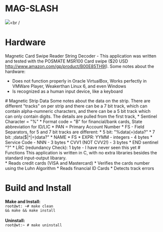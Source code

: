 # MAG-SLASH
<img src="https://weaknetlabs.com/images/magslashlogo2.png"/><br /<br />
# Hardware
Magnetic Card Swipe Reader String Decoder - This application was written and tested with the POSMATE MSR100 Card swipe ($20 USD http://www.amazon.com/gp/product/B00E85TH9I). Some notes about the hardware:
<ul>
<li>Does not function properly in Oracle VirtualBox, Works perfectly in VMWare Player, Weakerthan Linux 6, and even Windows</li>
<li>Is recognized as a human input device, like a keyboard</li>
</ul>
# Magnetic Strip Data
Some notes about the data on the strip. There are different "tracks" on per strip and there can be a 7 bit track, which can contain alpha-numneric characters, and there can be a 5 bit track which can only contain digits. The details are pulled from the first track,
* Sentinel Character = "%"
* Format code = "B" for financial/bank cards, State abbreviation for ID/LIC
* PAN = Primary Account Number
* FS - Field Separators, for 5 and 7 bit tracks are different:
* 5 bit: "%data(=)data?"
* 7 bit: ;data($|^|=)data?"
* NAME
* FS
* EXPR: YYMM - integers - 4 bytes
* Service Code - NNN - 3 bytes
* CVV1 (NOT CVV2!) - 3 bytes
* END sentinel "?"
* LRC (redundancy Check): 1 byte - I have never seen this yet
# Functions
This application is written in C, with no extra libraries besides the standard input-output libarary.<br />
* Reads credit cards (VISA and Mastercard)
* Verifies the cards number using the Luhn Algorithm
* Reads financial ID Cards
* Detects track errors

# Build and Install
<b>Make and Install:</b><br />
<code>root@wt: ~# make clean && make && make install</code><br /><br />
<b>Uninstall:</b><br />
<code>root@wt:~ # make uninstall</code>
